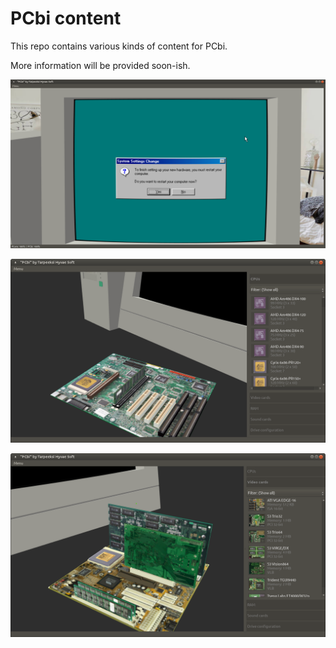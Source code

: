 # PCbi content

This repo contains various kinds of content for PCbi.

More information will be provided soon-ish.

![](screenshots/v0.16.2/win98-installing.png)

![](screenshots/v0.13.0/linux-1.png)

![](screenshots/v0.16.2/linux-2.png)

